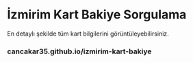 # İzmirim Kart Bakiye Sorgulama

En detaylı şekilde tüm kart bilgilerini görüntüleyebilirsiniz.

### cancakar35.github.io/izmirim-kart-bakiye
